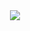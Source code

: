 

<img scr="https://cdn.jsdelivr.net/gh/devicons/devicon/icons/apache/apache-line-wordmark.svg"/>

 <img src="https://cdn.jsdelivr.net/gh/devicons/devicon/icons/apache/apache-line.svg"/>
          
          


<!--



https://shields.io (for badges)

https://github.com/devicons/devicon/tree/master/icons (icons folder)

https://profilinator.rishav.dev (make a full ReadME)
-->
